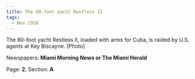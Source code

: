 ```yaml
---  
title: The 80-foot yacht Restless II  
tags:  
  - Nov 1958  
---  
```

  
The 80-foot yacht Restless II, loaded with arms for Cuba, is raided by U.S. agents at Key Biscayne. [Photo]  
  
Newspapers: **Miami Morning News or The Miami Herald**  
  
Page: **2**, Section: **A** 
